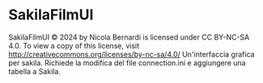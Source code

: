 # SakilaFilmUI
SakilaFilmUI © 2024 by Nicola Bernardi is licensed under CC BY-NC-SA 4.0. To view a copy of this license, visit http://creativecommons.org/licenses/by-nc-sa/4.0/
Un'interfaccia grafica per sakila. Richiede la modifica del file connection.ini e aggiungere una tabella a Sakila.
